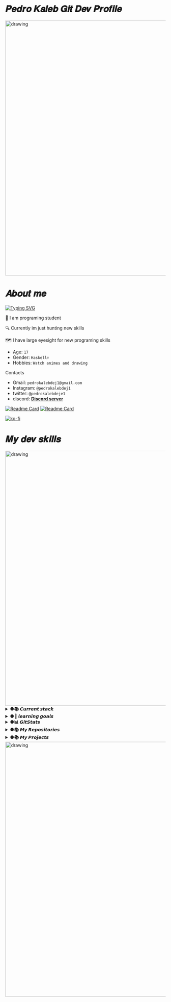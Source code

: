# 𝑷𝒆𝒅𝒓𝒐 𝑲𝒂𝒍𝒆𝒃 𝑮𝒊𝒕 𝑫𝒆𝒗 𝑷𝒓𝒐𝒇𝒊𝒍𝒆





<img src="https://github.com/LyeZinho/LyeZinho/blob/main/kobayashi-san-chi-no-maid-dragon-anime.gif" alt="drawing" width="800"/>

# 𝑨𝒃𝒐𝒖𝒕 𝒎𝒆

[![Typing SVG](https://readme-typing-svg.herokuapp.com?color=%235D16B8&size=30&lines=Hi+my+name+is+Pedro;i+am+junior+developer;and+programing+student)](https://git.io/typing-svg)

 📜 I am programing student 
 
 🔍 Currently im just hunting new skills
 
 🗺 I have large eyesight for new programing skills
 
 
- Age: `17`
- Gender: `Haskell💀`
- Hobbies: `Watch animes and drawing `

Contacts

- Gmail: `pedrokalebdej1@gmail.com`
- Instagram: `@pedrokalebdej1`
- twitter: `@pedrokalebdeje1`
- discord: **[Discord server](https://discord.gg/DGMhe93Gtc)**

[![Readme Card](https://img.shields.io/twitter/url?label=PedroKalebDeJe1&style=social&url=https%3A%2F%2Ftwitter.com%2FPedroKalebDeJe1)](https://github.com/LyeZinho/lyezinha)
[![Readme Card](https://img.shields.io/github/followers/LyeZinho?label=LyeZinho&style=social)](https://github.com/LyeZinho/lyezinha)

[![ko-fi](https://ko-fi.com/img/githubbutton_sm.svg)](https://ko-fi.com/U7U77O1P6)



  


# 𝑴𝒚 𝒅𝒆𝒗 𝒔𝒌𝒊𝒍𝒍𝒔
<img src="https://github.com/cat-milk/Anime-Girls-Holding-Programming-Books/blob/master/Javascript/Doma_Umaru_Java_Script_The_Good_Parts.png" alt="drawing" width="800"/>

<details><summary><b> ●📚 𝘾𝙪𝙧𝙧𝙚𝙣𝙩 𝙨𝙩𝙖𝙘𝙠 </b></summary>
<p>
 
[![Readme Card](https://img.shields.io/badge/C%23-239120?style=for-the-badge&logo=c-sharp&logoColor=white)](https://github.com/LyeZinho)
[![Readme Card](https://img.shields.io/badge/Python-3776AB?style=for-the-badge&logo=python&logoColor=white)](https://github.com/LyeZinho)
[![Readme Card](https://img.shields.io/badge/HTML5-E34F26?style=for-the-badge&logo=html5&logoColor=white)](https://github.com/LyeZinho)
[![Readme Card](https://img.shields.io/badge/CSS3-1572B6?style=for-the-badge&logo=css3&logoColor=white)](https://github.com/LyeZinho)
[![Readme Card](https://img.shields.io/badge/.NET-5C2D91?style=for-the-badge&logo=.net&logoColor=white)](https://github.com/LyeZinho)
[![Readme Card](https://img.shields.io/badge/JavaScript-F7DF1E?style=for-the-badge&logo=javascript&logoColor=black)](https://github.com/LyeZinho)
[![Readme Card](https://img.shields.io/badge/Node.js-43853D?style=for-the-badge&logo=node.js&logoColor=white)](https://github.com/LyeZinho)
[![Readme Card](https://img.shields.io/badge/C-00599C?style=for-the-badge&logo=c&logoColor=white)](https://github.com/LyeZinho)
 
[![Readme Card](https://img.shields.io/badge/Express.js-404D59?style=for-the-badge)](https://github.com/LyeZinho)
[![Readme Card](https://img.shields.io/badge/Bootstrap-563D7C?style=for-the-badge&logo=bootstrap&logoColor=white)](https://github.com/LyeZinho)
[![Readme Card](https://img.shields.io/badge/SQLite-07405E?style=for-the-badge&logo=sqlite&logoColor=white)](https://github.com/LyeZinho)
[![Readme Card](https://img.shields.io/badge/Heroku-430098?style=for-the-badge&logo=heroku&logoColor=white)](https://github.com/LyeZinho)
[![Readme Card](https://img.shields.io/badge/Ruby-CC342D?style=for-the-badge&logo=ruby&logoColor=white)](https://github.com/LyeZinho)
[![Readme Card](https://img.shields.io/badge/C%2B%2B-00599C?style=for-the-badge&logo=c%2B%2B&logoColor=white)](https://github.com/LyeZinho)
[![Readme Card](https://img.shields.io/badge/GitHub-100000?style=for-the-badge&logo=github&logoColor=white)](https://github.com/LyeZinho)


𝙈𝙮 𝙢𝙤𝙨𝙩 𝙪𝙨𝙚𝙙 𝙛𝙧𝙖𝙢𝙚𝙬𝙤𝙧𝙠𝙨

| javaScript |   c#   |   VB   |  Python  | HTML  |
| ---------- | ------ | ------ | -------- | ----- |
| Express    |  .NET  |  .NET  |  Flask   | Boostrap |
|            |        |        |  NumPy   |       |
  
 
</p>
</details>
 
 
 
<details><summary> <b> ●📝 𝙡𝙚𝙖𝙧𝙣𝙞𝙣𝙜 𝙜𝙤𝙖𝙡𝙨 </b></summary>
<p>
  
 <img src="https://github.com/leopiccionia/programmicons/blob/master/src/reactjs.svg" alt="react" width="50" height="60"> <img src="https://github.com/get-icon/geticon/blob/master/icons/mysql.svg" alt="mysql" width="50" height="60"> <img src="https://github.com/get-icon/geticon/blob/master/icons/mongodb-icon.svg" alt="mongodb" width="50" height="60"> <img src="https://github.com/get-icon/geticon/blob/master/icons/nextjs-icon.svg" alt="next" width="50" height="60"> <img src="https://edent.github.io/SuperTinyIcons/images/svg/ruby.svg" alt="ruby" width="50" height="60"> <img src="https://edent.github.io/SuperTinyIcons/images/svg/rust.svg" alt="rusty" width="50" height="60"> <img src="https://edent.github.io/SuperTinyIcons/images/svg/java.svg" alt="java" width="50" height="60">
</p>
  
</details>

<details><summary> <b> ●📊 𝙂𝙞𝙩𝙎𝙩𝙖𝙩𝙨 </b></summary>
<p>

![This is an image](https://github-readme-stats.vercel.app/api/top-langs/?username=LyeZinho&theme=outrun)
<img src="https://github.com/LyeZinho/LyeZinho/blob/main/kobayashi-drinking.gif" alt="drawing" width="200"/>

![This is an image](https://github-readme-stats.vercel.app/api?username=LyeZinho&theme=outrun&show_icons=true)
 
[![GitHub Streak](https://github-readme-streak-stats.herokuapp.com/?user=LyeZinho&theme=shades-of-purple)](https://git.io/streak-stats)



 
</p>
</details>
  



<details><summary> <b> ●📚 𝙈𝙮 𝙍𝙚𝙥𝙤𝙨𝙞𝙩𝙤𝙧𝙞𝙚𝙨 </b></summary>
<p>



[![Readme Card](https://github-readme-stats.vercel.app/api/pin/?username=LyeZinho&repo=lyezinha&theme=outrun)](https://github.com/LyeZinho/lyezinha)
[![Readme Card](https://github-readme-stats.vercel.app/api/pin/?username=LyeZinho&repo=Banky&theme=outrun)](https://github.com/LyeZinho/Banky)

[![Readme Card](https://github-readme-stats.vercel.app/api/pin/?username=LyeZinho&repo=Simple-Modular-Discord-Bot.JS&theme=outrun)](https://github.com/LyeZinho/Simple-Modular-Discord-Bot.JS)
[![Readme Card](https://github-readme-stats.vercel.app/api/pin/?username=MMDDKK6500&repo=SharpJolt&theme=outrun)](https://github.com/MMDDKK6500/SharpJolt)

</p>
</details>


<details><summary> <b> ●📚 𝙈𝙮 𝙋𝙧𝙤𝙟𝙚𝙘𝙩𝙨 </b></summary>
<p>

◯ Free For Speak
 
[![Readme Card](https://github-readme-stats.vercel.app/api/pin/?username=LyeZinho&repo=free4speak&theme=outrun)](https://github.com/LyeZinho/free4speak)

◯ Iot Builders
 
  - [@ThiagoShow](https://github.com/ThiagoShow)

</p>
</details>

<img src="https://activity-graph.herokuapp.com/graph?username=LyeZinho&theme=react-dark" alt="drawing" width="800"/>

